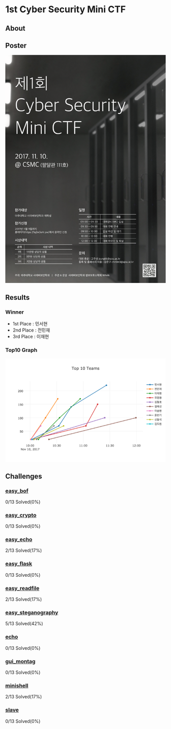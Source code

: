 # 1st Cyber Security Mini CTF

## About

## Poster

![Poster](https://github.com/ajou-whois/1st-cyber-security-mini-ctf/blob/master/etc/poster/poster-1240-1754.png)

## Results

### Winner

* 1st Place : 민서현
* 2nd Place : 전민재
* 3rd Place : 이재현

### Top10 Graph

![Top10 Graph](https://github.com/ajou-whois/1st-cyber-security-mini-ctf/blob/master/etc/ranking/top10.png)

## Challenges

### [easy_bof](https://github.com/ajou-whois/1st-cyber-security-mini-ctf/tree/master/challenges/easy_bof)

0/13 Solved(0%)

### [easy_crypto](https://github.com/ajou-whois/1st-cyber-security-mini-ctf/tree/master/challenges/easy_crypto)

0/13 Solved(0%)

### [easy_echo](https://github.com/ajou-whois/1st-cyber-security-mini-ctf/tree/master/challenges/easy_echo)

2/13 Solved(17%)

### [easy_flask](https://github.com/ajou-whois/1st-cyber-security-mini-ctf/tree/master/challenges/easy_flask)

0/13 Solved(0%)

### [easy_readfile](https://github.com/ajou-whois/1st-cyber-security-mini-ctf/tree/master/challenges/easy_readfile)

2/13 Solved(17%)

### [easy_steganography](https://github.com/ajou-whois/1st-cyber-security-mini-ctf/tree/master/challenges/easy_steganography)

5/13 Solved(42%)

### [echo](https://github.com/ajou-whois/1st-cyber-security-mini-ctf/tree/master/challenges/echo)

0/13 Solved(0%)

### [gui_montag](https://github.com/ajou-whois/1st-cyber-security-mini-ctf/tree/master/challenges/gui_montag)

0/13 Solved(0%)

### [minishell](https://github.com/ajou-whois/1st-cyber-security-mini-ctf/tree/master/challenges/minishell)

2/13 Solved(17%)

### [slave](https://github.com/ajou-whois/1st-cyber-security-mini-ctf/tree/master/challenges/slave)

0/13 Solved(0%)
